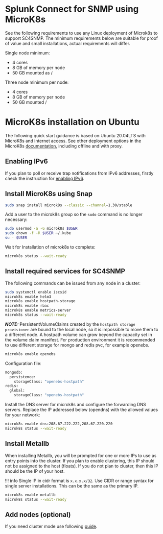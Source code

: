 # Splunk Connect for SNMP using MicroK8s

See the following requirements to use any Linux deployment of Microk8s to support SC4SNMP. 
The minimum requirements below are suitable for proof of value and small installations, actual requirements will differ.

Single node minimum: 

* 4 cores
* 8 GB of memory per node
* 50 GB mounted as /

Three node minimum per node:

* 4 cores
* 8 GB of memory per node
* 50 GB mounted /

# MicroK8s installation on Ubuntu

The following quick start guidance is based on Ubuntu 20.04LTS with MicroK8s and internet access. See other deployment options
in the MicroK8s [documentation](https://microk8s.io/docs), including offline and with proxy. 

## Enabling IPv6

If you plan to poll or receive trap notifications from IPv6 addresses, firstly check the instruction for [enabling 
IPv6](../enable-ipv6.md).

## Install MicroK8s using Snap

```bash
sudo snap install microk8s --classic --channel=1.30/stable
```

Add a user to the microk8s group so the `sudo` command is no longer necessary:
```bash
sudo usermod -a -G microk8s $USER
sudo chown -f -R $USER ~/.kube
su - $USER
```

Wait for Installation of microk8s to complete:
```bash
microk8s status --wait-ready
```

## Install required services for SC4SNMP

The following commands can be issued from any node in a cluster:

```bash
sudo systemctl enable iscsid
microk8s enable helm3
microk8s enable hostpath-storage
microk8s enable rbac
microk8s enable metrics-server
microk8s status --wait-ready
```

**_NOTE:_**
PersistentVolumeClaims created by the `hostpath storage provisioner` are bound to the local node, 
so it is impossible to move them to a different node. A hostpath volume can grow beyond the capacity set in 
the volume claim manifest. For production environment it is recommended to use different storage for mongo and redis pvc,
for example openebs.

```bash
microk8s enable openebs
```
Configuration file:
```bash
mongodb:  
  persistence: 
    storageClass: "openebs-hostpath"
redis:
  global:
    storageClass: "openebs-hostpath"
```

Install the DNS server for microk8s and configure the forwarding DNS servers. Replace the IP addressed below (opendns) with
the allowed values for your network: 

```bash
microk8s enable dns:208.67.222.222,208.67.220.220
microk8s status --wait-ready
```

## Install Metallb

When installing Metallb, you will be prompted for one or more IPs to use as entry points
into the cluster. If you plan to enable clustering, this IP should not be assigned to the host (floats).
If you do not plan to cluster, then this IP should be the IP of your host.

!!! info
    Single IP in cidr format is `x.x.x.x/32`. Use CIDR or range syntax for single server installations. This can be the same as the primary IP.

```bash
microk8s enable metallb
microk8s status --wait-ready
```

## Add nodes (optional)

If you need cluster mode use following [guide](k8s-microk8s-scaling.md#make-microk8s-cluster).